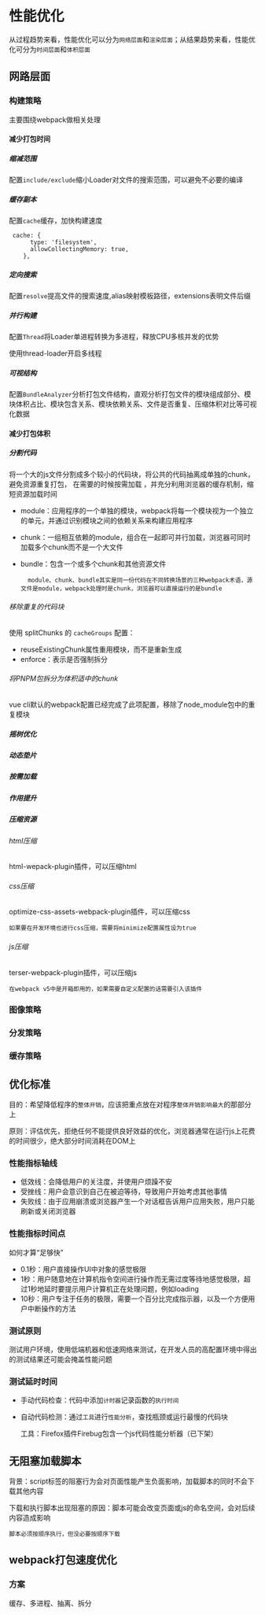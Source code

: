 # 性能优化
从过程趋势来看，性能优化可以分为`网络层面`和`渲染层面`；从结果趋势来看，性能优化可分为`时间层面`和`体积层面`

## 网路层面
### 构建策略
主要围绕webpack做相关处理
#### 减少打包时间
##### 缩减范围
配置`include/exclude`缩小Loader对文件的搜索范围，可以避免不必要的编译
##### 缓存副本
配置`cache`缓存，加快构建速度
```
 cache: {
      type: 'filesystem',
      allowCollectingMemory: true,
    },
```
##### 定向搜索
配置`resolve`提高文件的搜索速度,alias映射模板路径，extensions表明文件后缀
##### 并行构建
配置`Thread`将Loader单进程转换为多进程，释放CPU多核并发的优势

使用thread-loader开启多线程
##### 可视结构
配置`BundleAnalyzer`分析打包文件结构，直观分析打包文件的模块组成部分、模块体积占比、模块包含关系、模块依赖关系、文件是否重复、压缩体积对比等可视化数据

#### 减少打包体积
##### 分割代码
将一个大的js文件分割成多个较小的代码块，将公共的代码抽离成单独的chunk，避免资源重复打包，
在需要的时候按需加载 ，并充分利用浏览器的缓存机制，缩短资源加载时间

- module：应用程序的一个单独的模块，webpack将每一个模块视为一个独立的单元，并通过识别模块之间的依赖关系来构建应用程序
- chunk：一组相互依赖的module，组合在一起即可并行加载，浏览器可同时加载多个chunk而不是一个大文件
- bundle：包含一个或多个chunk和其他资源文件

        module、chunk、bundle其实是同一份代码在不同转换场景的三种webpack术语，源文件是module，webpack处理时是chunk，浏览器可以直接运行的是bundle
###### 移除重复的代码块
使用 splitChunks 的 `cacheGroups` 配置：

- reuseExistingChunk属性重用模块，而不是重新生成
- enforce：表示是否强制拆分

###### 将PNPM包拆分为体积适中的chunk
vue cli默认的webpack配置已经完成了此项配置，移除了node_module包中的重复模块
##### 摇树优化
##### 动态垫片
##### 按需加载
##### 作用提升
##### 压缩资源
###### html压缩
html-wepack-plugin插件，可以压缩html

###### css压缩
optimize-css-assets-webpack-plugin插件，可以压缩css

    如果要在开发环境也进行css压缩，需要将minimize配置属性设为true

###### js压缩
terser-webpack-plugin插件，可以压缩js

    在webpack v5中是开箱即用的，如果需要自定义配置的话需要引入该插件


### 图像策略
### 分发策略
### 缓存策略

## 优化标准
目的：希望降低程序的`整体开销`，应该把重点放在对程序`整体开销影响最大`的那部分上

原则：评估优先，拒绝任何不能提供良好效益的优化，浏览器通常在运行js上花费的时间很少，绝大部分时间消耗在DOM上

### 性能指标轴线

- 低效线：会降低用户的关注度，并使用户烦躁不安
- 受挫线：用户会意识到自己在被迫等待，导致用户开始考虑其他事情
- 失败线：由于应用崩溃或浏览器产生一个对话框告诉用户应用失败，用户只能刷新或关闭浏览器

### 性能指标时间点
如何才算“足够快”

- 0.1秒：用户直接操作UI中对象的感觉极限
- 1秒：用户随意地在计算机指令空间进行操作而无需过度等待地感觉极限，超过1秒地延时要提示用户计算机正在处理问题，例如loading
- 10秒：用户专注于任务的极限，需要一个百分比完成指示器，以及一个方便用户中断操作的方法

### 测试原则
测试用户环境，使用低端机器和低速网络来测试，在开发人员的高配置环境中得出的测试结果还可能会掩盖性能问题

### 测试延时时间

- 手动代码检查：代码中添加`计时器`记录函数的`执行时间`
- 自动代码检测：通过`工具`进行`性能分析`，查找瓶颈或运行最慢的代码块


    工具：Firefox插件Firebug包含一个js代码性能分析器（已下架）

## 无阻塞加载脚本
背景：script标签的阻塞行为会对页面性能产生负面影响，加载脚本的同时不会下载其他内容

下载和执行脚本出现阻塞的原因：脚本可能会改变页面或js的命名空间，会对后续内容造成影响

    脚本必须按顺序执行，但没必要按顺序下载

## webpack打包速度优化

### 方案
缓存、多进程、抽离、拆分

### 